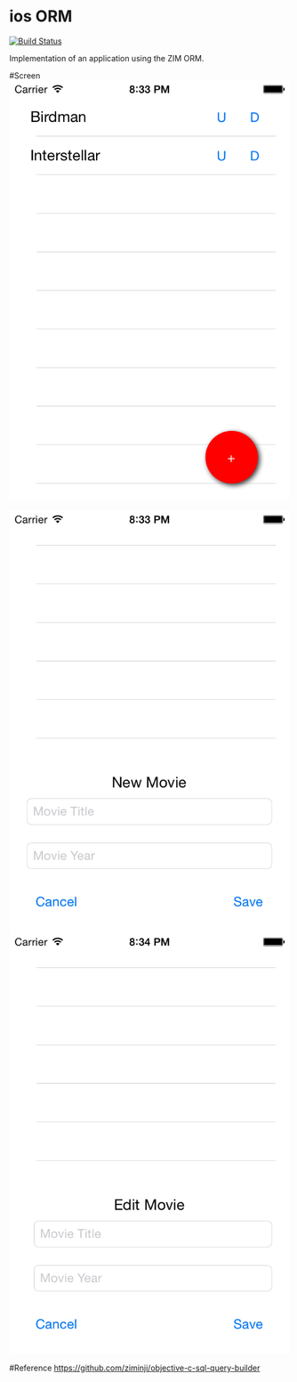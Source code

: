 # ios ORM

[![Build Status](https://travis-ci.org/emilianoeloi/ios-orm.svg)](https://travis-ci.org/emilianoeloi/ios-orm)

Implementation of an application using the ZIM ORM.

#Screen
<img src="https://raw.githubusercontent.com/emilianoeloi/ios-orm/master/docs/list.png">

<img src="https://raw.githubusercontent.com/emilianoeloi/ios-orm/master/docs/new.png">

<img src="https://raw.githubusercontent.com/emilianoeloi/ios-orm/master/docs/edit.png">

#Reference
https://github.com/ziminji/objective-c-sql-query-builder
